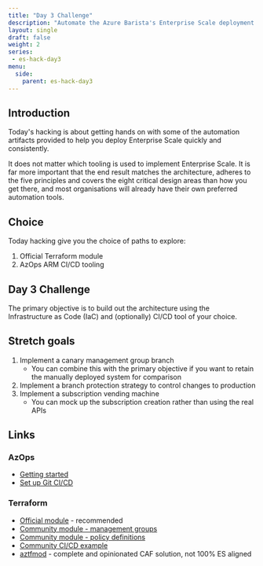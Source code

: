 ```yaml
---
title: "Day 3 Challenge"
description: "Automate the Azure Barista's Enterprise Scale deployment with either Terraform or AzOps."
layout: single
draft: false
weight: 2
series:
 - es-hack-day3
menu:
  side:
    parent: es-hack-day3
---
```


## Introduction

Today's hacking is about getting hands on with some of the automation artifacts provided to help you deploy Enterprise Scale quickly and consistently.

It does not matter which tooling is used to implement Enterprise Scale. It is far more important that the end result matches the architecture, adheres to the five principles and covers the eight critical design areas than how you get there, and most organisations will already have their own preferred automation tools.

## Choice

Today hacking give you the choice of paths to explore:

1. Official Terraform module
1. AzOps ARM CI/CD tooling

## Day 3 Challenge

The primary objective is to build out the architecture using the Infrastructure as Code (IaC) and (optionally) CI/CD tool of your choice.

## Stretch goals

1. Implement a canary management group branch
    * You can combine this with the primary objective if you want to retain the manually deployed system for comparison
1. Implement a branch protection strategy to control changes to production
1. Implement a subscription vending machine
    * You can mock up the subscription creation rather than using the real APIs

## Links

### AzOps

* [Getting started](https://github.com/Azure/Enterprise-Scale/blob/main/docs/Deploy/getting-started.md)
* [Set up Git CI/CD](https://github.com/Azure/Enterprise-Scale/blob/main/docs/enterprise-scale-iab/setup-git-cicd.md)

### Terraform

* [Official module](https://registry.terraform.io/modules/Azure/caf-enterprise-scale/azurerm/latest) - recommended
* [Community module - management groups](https://github.com/terraform-azurerm-modules/terraform-azurerm-management-groups)
* [Community module - policy definitions](https://github.com/terraform-azurerm-modules/terraform-azurerm-azopsreference)
* [Community CI/CD example](https://github.com/terraform-azurerm-examples/terraform-enterprisescale-starter)
* [aztfmod](https://github.com/Azure/caf-terraform-landingzones) - complete and opinionated CAF solution, not 100% ES aligned
